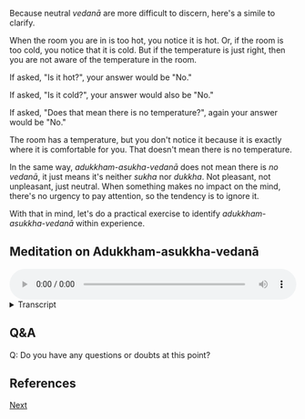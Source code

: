 Because neutral *vedanā* are more difficult to discern, here's a simile to clarify. 

When the room you are in is too hot, you notice it is hot. Or, if the room is too cold, you notice that it is cold. But if the temperature is just right, then you are not aware of the temperature in the room. 

If asked, "Is it hot?", your answer would be "No." 

If asked, "Is it cold?", your answer would also be "No." 

If asked, "Does that mean there is no temperature?", again your answer would be "No." 

The room has a temperature, but you don't notice it because it is exactly where it is comfortable for you. That doesn't mean there is no temperature.

In the same way, *adukkham-asukha-vedanā* does not mean there is *no* *vedanā*, it just means it's neither *sukha* nor *dukkha*. Not pleasant, not unpleasant, just neutral. When something makes no impact on the mind, there's no urgency to pay attention, so the tendency is to ignore it.

With that in mind, let's do a practical exercise to identify *adukkham-asukkha-vedanā* within experience.

## Meditation on Adukkham-asukkha-vedanā


<audio controls style="width: 100%; max-width: 600px;">
    <source src="assets/audio/05-03-adukkham-asukha-vedana.mp3" type="audio/mpeg">
</audio>



<details>
<summary>Transcript</summary>

This is an exercise to learn to recognise _adukkham-asukha-vedanā_, the neutral feeling tone coming from experience of each of the six senses.

For this exercise, there is no need to get up and walk around, as neutral *vedanā* are available everywhere. They are *by far* the most common type of *vedanā* arising from experience.

What we are focusing on, _adukkham-asukha-vedanā_, is the neutral *vedanā* which occurs with any experience — the **neither-pleasant-nor-unpleasant** quality of the experience itself. It comes so fast that it seems to be packaged together with the experience. It is immediate, experienceable, requires no thought or artificial analysis.

---
## Eye

Let's pay attention to _adukkham-asukha-vedanā_ resulting from seeing.

Take a look around you and notice anything that you see that is neither pleasant nor unpleasant, something that the sight of gives you no strong feeling either way.

Look around. You might see a wall, the floor, the ceiling, a door, a windowpane, usual everyday objects, a shoe, a stone, a plant, some grass, a power line, a piece of plastic, a stick, etc.

Find anything that, from the sight of it, gives you no pleasant or unpleasant feeling.

---
The neutral tone of seeing is very simple, it's something that we experience thousands of times a day. It is *by far* the most common types of response to experience. But it is very subtle—even more subtle than pleasant or unpleasant *vedanā*—and because it is so subtle, the tendency is to ignore it completely.

Normally we are focused on the objects of seeing. Now we're specifically zooming in and focusing on the _neutral tone_ which occurs when seeing — not the sight itself.

As you recognise the neutral tone, note to yourself, _adukkham-asukha-vedanā_, or _neva_, or neither, or neutral, whatever language is natural for you.

Once you have identified the _adukkham-asukha-vedanā_ from this sight, move on. Find another sight which gives the same neutral tone when seen.

Learn to identify this neutral tone that arises from seeing a sight.

---
## Ear

Now we're going to pay attention to _adukkham-asukha-vedanā_ resulting from hearing.

Listen carefully to every sound. Notice anything that you hear that is neither pleasant nor unpleasant, something that the sound of gives you no particular feeling.

Listen around. You might hear crickets, footsteps, a door closing, wind, passing traffic, distant voices, birds chirping, the hum of an appliance, an overhead fan, normal everyday sounds.

Find anything that, from the sound of it, gives you no pleasant or unpleasant feeling.

---

The neutral tone of hearing is very simple, it's something that we experience thousands of times a day. It is *by far* the most common types of response to experience. But it is very subtle—even more subtle than pleasant or unpleasant *vedanā*—and because it is so subtle, the tendency is to ignore it completely.

Normally we are focused on the objects of hearing. Now we're specifically zooming in and focusing on the _neutral tone_ which occurs when hearing.

As you recognise the neutral tone, note to yourself, _adukkham-asukha-vedanā_, or _neva_, or neither, or neutral, whatever language is natural for you.

Once you have identified the _adukkham-asukha-vedanā_ from this sound, move on. Find another sound which gives the same neutral tone when heard.

Learn to identify this neutral tone that arises from hearing a sound.

---
## Nose

Now we're going to pay attention to _adukkham-asukha-vedanā_ resulting from smelling.

Notice anything that you smell that is neither pleasant nor unpleasant, something that the smell of gives you no significant feeling.

Sniff around. You might smell your own skin, the smell of your own breath in the nostrils, the air in your room, paper or fabrics, etc.

Find anything that, from the smell of it, gives you no pleasant or unpleasant feeling.

---

The neutral tone of smelling is very simple, it's something that we experience thousands of times a day. It is *by far* the most common types of response to experience. But it is very subtle—even more subtle than pleasant or unpleasant *vedanā*—and because it is so subtle, the tendency is to ignore it completely.

Normally we are focused on the objects of smelling. Now we're specifically zooming in and focusing on the _neutral tone_ that comes from smelling — not the smell itself.

As you recognise the neutral tone, note to yourself, _adukkham-asukha-vedanā_, or _neva_, or neither, or neutral, whatever language is natural for you.

Once you have identified the _adukkham-asukha-vedanā_ from this smell, move on. Find another odour which gives the same neutral tone when smelled.

Learn to identify this neutral tone that arises from smelling a scent.

---
## Tongue

Now we're going to pay attention to _adukkham-asukha-vedanā_ resulting from taste.

Notice anything that you taste that is neither pleasant nor unpleasant, something that gives you no significant feeling.

Find something to taste — anything that gives no strong flavour, no sense of enjoyment or disgust. The taste of your mouth right now, plain rice, plain water, any food that you find neither tasty nor unpleasant.

Find anything that, from the taste of it, gives you no pleasant or unpleasant feeling.

---

The neutral tone of tasting is very simple, it's something that we experience thousands of times a day. It is *by far* the most common types of response to experience. But it is very subtle—even more subtle than pleasant or unpleasant *vedanā*—and because it is so subtle, the tendency is to ignore it completely.

Normally we are focused on the objects of tasting. Now we're specifically zooming in and focusing on the _neutral tone_ which occurs when tasting — not the taste itself.

As you recognise the neutral tone, note to yourself, _adukkham-asukha-vedanā_, or _neva_, or neither, or neutral, whatever language is natural for you.

Once you have identified the _adukkham-asukha-vedanā_ from this taste, move on. Find another flavour which gives the same neutral tone when tasted.

Learn to identify this neutral tone that arises from tasting a flavour.

---
## Body

Now we're going to pay attention to _adukkham-asukha-vedanā_ resulting from physical experience.

The body is always full of **neutral sensations**.

Notice any physical sensation that you feel that is neither pleasant nor unpleasant, something that the sensation of gives you **no significant feeling**.

It might be the feeling of your clothes resting on your skin, the contact of your foot with the ground, the air touching your arms, room temperature, the feeling of walking, standing, sitting, lying, the weight of your limbs, the position of your tongue, the breath at your nostrils, etc.

Find anything that, from the physical sensation of it, gives you no pleasant or unpleasant feeling.

---

The neutral tone of physical sensation is very simple, it's something that we experience thousands of times a day. It is *by far* the most common types of response to experience. But it is very subtle—even more subtle than pleasant or unpleasant *vedanā*—and because it is so subtle, the tendency is to ignore it completely.

Normally we are focused on the objects of physical sensation. Now we're specifically zooming in and focusing on the _neutral tone_ which occurs when feeling a sensation — not the sensation itself.

As you recognise the neutral tone, note to yourself, _adukkham-asukha-vedanā_, or _neva_, or neither, or neutral, whatever language is natural for you.

Once you have identified the _adukkham-asukha-vedanā_ from this physical sensation, move on. Find another sensation which gives the same neutral tone when felt.

Learn to identify this neutral tone that arises from feeling a physical sensation.

---
## Mind

Now we're going to pay attention to _adukkham-asukha-vedanā_ resulting from mental experience.

Notice anything in the mind that is neither pleasant nor unpleasant, something that the thought of gives you no significant feeling.

If there is no obvious neutral sensation in the mind, then gently bring one up. Think of a fact, whats the capital of your country, a task you’ve already completed, a neutral conversation, the number twenty seven, a generic object, a memory with no emotive content, etc.

There are so many mental experiences that result in _adukkham-asukha-vedanā_.

Find anything that, from the thought of it, gives you no pleasant or unpleasant feeling.

---

The neutral tone of mental experience is very simple, it's something that we experience thousands of times a day. It is *by far* the most common types of response to experience. But it is very subtle—even more subtle than pleasant or unpleasant *vedanā*—and because it is so subtle, the tendency is to ignore it completely.

Normally we are focused on the mood, thought or story in our mind. Now we're specifically zooming in and focusing on the _neutral tone_ which occurs when knowing — not the mood or thought itself.

As you recognise the neutral tone, note to yourself, _adukkham-asukha-vedanā_, or _neva_, or neither, or neutral, whatever language is natural for you.

Once you have identified the _adukkham-asukha-vedanā_ from this mental experience, move on. Find another thought which gives the same neutral tone.

Learn to identify this neutral tone that arises from knowing a mental experience.

---
## Open Awareness

Now we're going to come back to open awareness, and pay attention to _adukkham-asukha-vedanā_ resulting from _any_ experience.

Know whatever is happening in the six sense fields right here, right now.

Find anything that, from the experience of it, gives you no pleasant or unpleasant feeling.

---

The neutral tone of experience is very simple, it's something that we experience thousands of times a day. It is *by far* the most common types of response to experience. But it is very subtle—even more subtle than pleasant or unpleasant *vedanā*—and because it is so subtle, the tendency is to ignore it completely.

Normally we are focused on the objects of experience. Now we're specifically zooming in and focusing on the _neutral tone_ which occurs when experiencing — not the experience itself.

As you recognise the neutral tone, note to yourself, _adukkham-asukha-vedanā_, or _neva_, or neither, or neutral, whatever language is natural for you.

Once you have identified the _adukkham-asukha-vedanā_ from this experience, move on. Find another experience which gives the same neutral tone when experienced.

Learn to identify this neutral tone that arises from experience.

---

Spend some time noticing the neutral tone that comes from any six sense experience — the absence of attraction or aversion, the flatness, the ordinariness of something happening.

The Pāḷi for this is _adukkham-asukha-vedanā_, neutral *vedanā*.

Learn to identify this as it is happening.

</details>

## Q&A

Q: Do you have any questions or doubts at this point?

## References



<a href="5.4. Three Types of Vedanā.html">Next</a>

